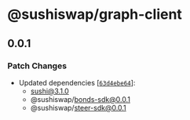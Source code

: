 # @sushiswap/graph-client

## 0.0.1

### Patch Changes

- Updated dependencies [[`63d4ebe64`](https://github.com/sushiswap/sushiswap/commit/63d4ebe645f546a47401e34f7d2da2d95da6edcb)]:
  - sushi@3.1.0
  - @sushiswap/bonds-sdk@0.0.1
  - @sushiswap/steer-sdk@0.0.1
